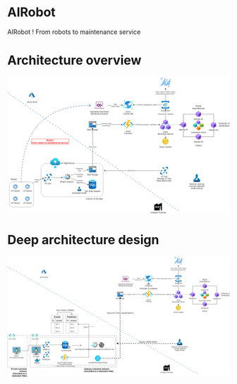 # AIRobot
AIRobot ! From robots to maintenance service

# Architecture overview
![](/Architecture/iRobotArchitecture.png?raw=true)

# Deep architecture design
![](/Architecture/iRobotArchitecture-DEEP%20ARCHITECTURE$.png?raw=true)

